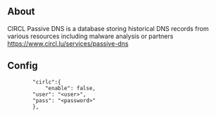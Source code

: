 ## About
CIRCL Passive DNS is a database storing historical DNS records from various resources including malware analysis or partners
https://www.circl.lu/services/passive-dns
## Config
```
        "cirlc":{
            "enable": false,
	    "user": "<user>",
	    "pass": "<password>"
        },
```
